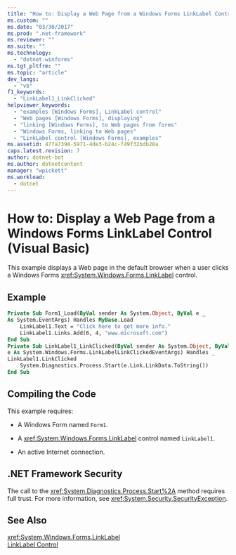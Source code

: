 ```yaml
---
title: "How to: Display a Web Page from a Windows Forms LinkLabel Control (Visual Basic)"
ms.custom: ""
ms.date: "03/30/2017"
ms.prod: ".net-framework"
ms.reviewer: ""
ms.suite: ""
ms.technology: 
  - "dotnet-winforms"
ms.tgt_pltfrm: ""
ms.topic: "article"
dev_langs: 
  - "vb"
f1_keywords: 
  - "LinkLabel1_LinkClicked"
helpviewer_keywords: 
  - "examples [Windows Forms], LinkLabel control"
  - "Web pages [Windows Forms], displaying"
  - "linking [Windows Forms], to Web pages from forms"
  - "Windows Forms, linking to Web pages"
  - "LinkLabel control [Windows Forms], examples"
ms.assetid: 477a7398-5971-4de3-b24c-f49f32bdb28a
caps.latest.revision: 7
author: dotnet-bot
ms.author: dotnetcontent
manager: "wpickett"
ms.workload: 
  - dotnet
---
```

# How to: Display a Web Page from a Windows Forms LinkLabel Control (Visual Basic)
This example displays a Web page in the default browser when a user clicks a Windows Forms <xref:System.Windows.Forms.LinkLabel> control.  
  
## Example  
  
```vb  
Private Sub Form1_Load(ByVal sender As System.Object, ByVal e _  
As System.EventArgs) Handles MyBase.Load  
    LinkLabel1.Text = "Click here to get more info."  
    LinkLabel1.Links.Add(6, 4, "www.microsoft.com")  
End Sub  
Private Sub LinkLabel1_LinkClicked(ByVal sender As System.Object, ByVal _  
e As System.Windows.Forms.LinkLabelLinkClickedEventArgs) Handles _  
LinkLabel1.LinkClicked  
    System.Diagnostics.Process.Start(e.Link.LinkData.ToString())  
End Sub  
```  
  
## Compiling the Code  
 This example requires:  
  
-   A Windows Form named `Form1`.  
  
-   A <xref:System.Windows.Forms.LinkLabel> control named `LinkLabel1`.  
  
-   An active Internet connection.  
  
## .NET Framework Security  
 The call to the <xref:System.Diagnostics.Process.Start%2A> method requires full trust. For more information, see <xref:System.Security.SecurityException>.  
  
## See Also  
 <xref:System.Windows.Forms.LinkLabel>  
 [LinkLabel Control](../../../../docs/framework/winforms/controls/linklabel-control-windows-forms.md)
